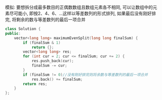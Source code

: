 
模拟: 要想拆分成最多数目的正偶数数组且数组元素各不相同, 可以让数组中的元素尽可能小, 即按2、4、6、...这样以等差数列的形式排列, 如果最后没有刚好排完, 将剩余的数与等差数列的最后一项合并
```cpp
class Solution {
public:
    vector<long long> maximumEvenSplit(long long finalSum) {
        if (finalSum & 1)
            return {};
        vector<long long> res;
        for (int cur = 2; cur <= finalSum; cur += 2) {
            res.push_back(cur);
            finalSum -= cur;
        }
        if (finalSum != 0)//没有刚好排完则将余数与等差数列的最后一项合并
            res.back() += finalSum;
        return res;
    }
};
```